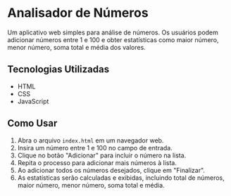 # Analisador de Números

Um aplicativo web simples para análise de números. Os usuários podem adicionar números entre 1 e 100 e obter estatísticas como maior número, menor número, soma total e média dos valores.

## Tecnologias Utilizadas

- HTML
- CSS
- JavaScript

## Como Usar

1. Abra o arquivo `index.html` em um navegador web.
2. Insira um número entre 1 e 100 no campo de entrada.
3. Clique no botão "Adicionar" para incluir o número na lista.
4. Repita o processo para adicionar mais números à lista.
5. Ao adicionar todos os números desejados, clique em "Finalizar".
6. As estatísticas serão calculadas e exibidas, incluindo total de números, maior número, menor número, soma total e média.